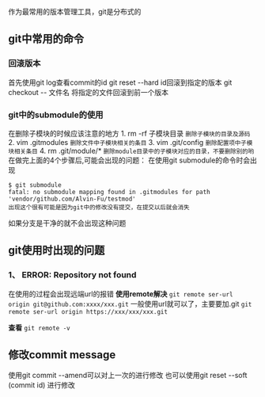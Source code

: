 作为最常用的版本管理工具，git是分布式的

## git中常用的命令
### 回滚版本
首先使用git log查看commit的id
git reset --hard id回滚到指定的版本
git checkout -- 文件名 将指定的文件回滚到前一个版本

### git中的submodule的使用
在删除子模块的时候应该注意的地方
	1. rm -rf 子模块目录  `删除子模块的目录及源码`
	2. vim .gitmodules   `删除文件中子模块相关的条目`
	3. vim .git/config   `删除配置项中子模块相关条目`
	4. rm .git/module/*  `删除module目录中的子模块对应的目录，不要删除别的哟`
在做完上面的4个步骤后,可能会出现的问题：
在使用git submodule的命令时会出现
```
$ git submodule
fatal: no submodule mapping found in .gitmodules for path 'vendor/github.com/Alvin-Fu/testmod'
出现这个很有可能是因为git中的修改没有提交，在提交以后就会消失
```
如果分支是干净的就不会出现这种问题

## git使用时出现的问题
### 1、 ERROR: Repository not found
在使用的过程会出现远端url的报错
**使用remote解决**
`git remote ser-url origin git@github.com:xxxx/xxx.git` 一般使用url就可以了，主要要加.git
`git remote ser-url origin https://xxx/xxx/xxx.git`

**查看**
`git remote -v`

## 修改commit message
使用git commit --amend可以对上一次的进行修改
也可以使用git reset --soft (commit id) 进行修改



